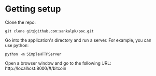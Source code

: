 # Getting setup
Clone the repo:
```
git clone git@github.com:sankalpk/poc.git
```
Go into the application's directory and run a server. For example, you can use python:
```
python -m SimpleHTTPServer
```
Open a browser window and go to the following URL: http://localhost:8000/#/bitcoin
